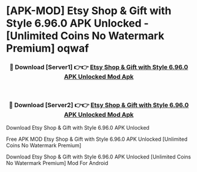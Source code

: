 # [APK-MOD] Etsy  Shop & Gift with Style 6.96.0 APK Unlocked - [Unlimited Coins No Watermark Premium] oqwaf



<div align="center">
<h3>🔴 Download [Server1] 👉👉 <a href="https://momento.my/?title=Etsy__Shop_&_Gift_with_Style_6.96.0_APK_Unlocked">Etsy  Shop & Gift with Style 6.96.0 APK Unlocked Mod Apk</a></h3><br>

<h3>🔴 Download [Server2] 👉👉 <a href="https://momento.my/?title=Etsy__Shop_&_Gift_with_Style_6.96.0_APK_Unlocked">Etsy  Shop & Gift with Style 6.96.0 APK Unlocked Mod Apk</a></h3>
</div>



Download Etsy  Shop & Gift with Style 6.96.0 APK Unlocked 

Free APK MOD Etsy  Shop & Gift with Style 6.96.0 APK Unlocked [Unlimited Coins No Watermark Premium]

Download Etsy  Shop & Gift with Style 6.96.0 APK Unlocked [Unlimited Coins No Watermark Premium] Mod For Android
